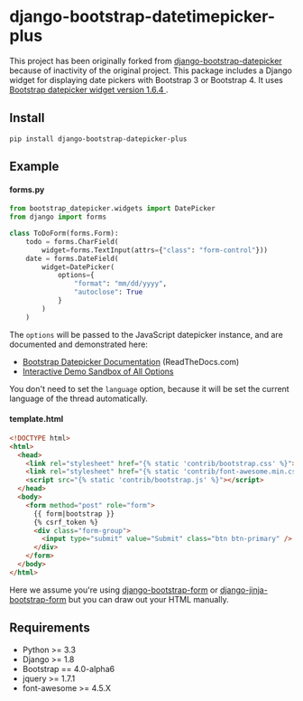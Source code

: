 # django-bootstrap-datetimepicker-plus

This project has been originally forked from [django-bootstrap-datepicker](https://github.com/pbucher/django-bootstrap-datepicker) because of inactivity of the original project. This package includes a Django widget for displaying date pickers with Bootstrap 3 or Bootstrap 4. It uses [Bootstrap datepicker widget version 1.6.4 ](https://github.com/uxsolutions/bootstrap-datepicker).

## Install

    pip install django-bootstrap-datepicker-plus

## Example

#### forms.py

```python
from bootstrap_datepicker.widgets import DatePicker
from django import forms

class ToDoForm(forms.Form):
    todo = forms.CharField(
        widget=forms.TextInput(attrs={"class": "form-control"}))
    date = forms.DateField(
        widget=DatePicker(
            options={
                "format": "mm/dd/yyyy",
                "autoclose": True
            }
        )
    )
```

The `options` will be passed to the JavaScript datepicker instance, and are documented and demonstrated here:

* [Bootstrap Datepicker Documentation](https://bootstrap-datepicker.readthedocs.org/en/stable/) (ReadTheDocs.com)
* [Interactive Demo Sandbox of All Options](https://uxsolutions.github.io/bootstrap-datepicker/)

You don't need to set the `language` option, because it will be set the current language of the thread automatically.

#### template.html

```html
<!DOCTYPE html>
<html>
  <head>
    <link rel="stylesheet" href="{% static 'contrib/bootstrap.css' %}">
    <link rel="stylesheet" href="{% static 'contrib/font-awesome.min.css' %}">
    <script src="{% static 'contrib/bootstrap.js' %}"></script>
  </head>
  <body>
    <form method="post" role="form">
      {{ form|bootstrap }}
      {% csrf_token %}
      <div class="form-group">
        <input type="submit" value="Submit" class="btn btn-primary" />
      </div>
    </form>
  </body>
</html>
```

Here we assume you're using [django-bootstrap-form](https://github.com/tzangms/django-bootstrap-form) or 
[django-jinja-bootstrap-form](https://github.com/samuelcolvin/django-jinja-bootstrap-form) but you can
draw out your HTML manually.

## Requirements

* Python >= 3.3
* Django >= 1.8
* Bootstrap == 4.0-alpha6
* jquery >= 1.7.1
* font-awesome >= 4.5.X
